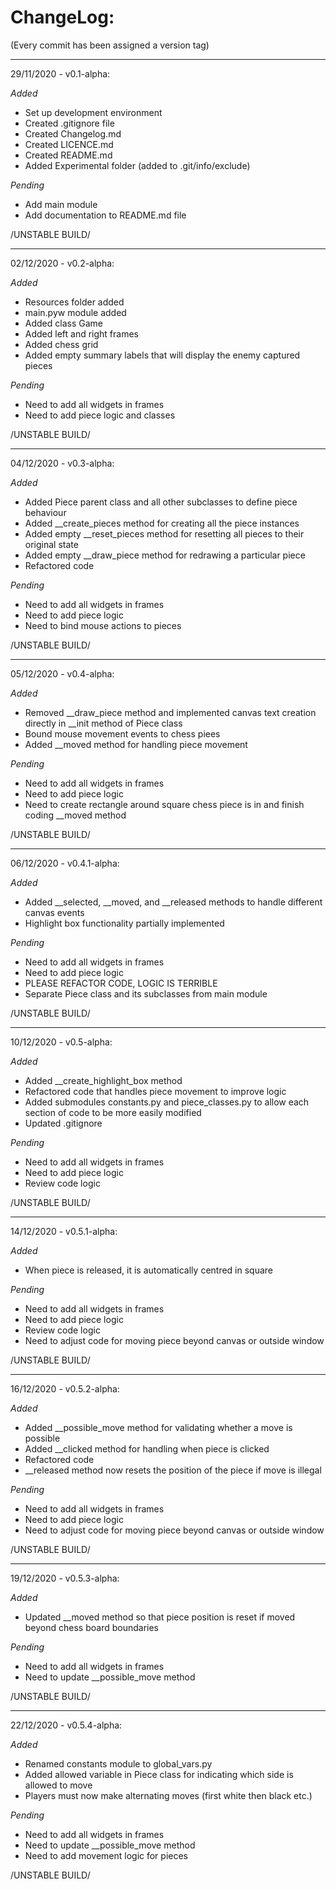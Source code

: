 ChangeLog:
===

(Every commit has been assigned a version tag)

***

29/11/2020 - v0.1-alpha:

*Added*

+ Set up development environment
+ Created .gitignore file
+ Created Changelog.md
+ Created LICENCE.md
+ Created README.md
+ Added Experimental folder (added to .git/info/exclude)

*Pending*

- Add main module
- Add documentation to README.md file 

/UNSTABLE BUILD/

***

02/12/2020 - v0.2-alpha:

*Added*

+ Resources folder added
+ main.pyw module added 
+ Added class Game
+ Added left and right frames
+ Added chess grid
+ Added empty summary labels that will display the enemy captured pieces

*Pending*

- Need to add all widgets in frames
- Need to add piece logic and classes

/UNSTABLE BUILD/

***

04/12/2020 - v0.3-alpha:

*Added*

+ Added Piece parent class and all other subclasses to define piece behaviour
+ Added __create_pieces method for creating all the piece instances
+ Added empty __reset_pieces method for resetting all pieces to their original state
+ Added empty __draw_piece method for redrawing a particular piece 
+ Refactored code

*Pending*

- Need to add all widgets in frames
- Need to add piece logic
- Need to bind mouse actions to pieces

/UNSTABLE BUILD/

***

05/12/2020 - v0.4-alpha:

*Added*

+ Removed __draw_piece method and implemented canvas text creation directly in __init method of Piece class
+ Bound mouse movement events to chess piees
+ Added __moved method for handling piece movement

*Pending*

- Need to add all widgets in frames
- Need to add piece logic
- Need to create rectangle around square chess piece is in and finish coding __moved method

/UNSTABLE BUILD/

***

06/12/2020 - v0.4.1-alpha:

*Added*

+ Added __selected, __moved, and __released methods to handle different canvas events
+ Highlight box functionality partially implemented

*Pending*

- Need to add all widgets in frames
- Need to add piece logic
- PLEASE REFACTOR CODE, LOGIC IS TERRIBLE
- Separate Piece class and its subclasses from main module

/UNSTABLE BUILD/

***

10/12/2020 - v0.5-alpha:

*Added*

+ Added __create_highlight_box method
+ Refactored code that handles piece movement to improve logic
+ Added submodules constants.py and piece_classes.py to allow each section of code to be more easily modified
+ Updated .gitignore

*Pending*

- Need to add all widgets in frames
- Need to add piece logic
- Review code logic

/UNSTABLE BUILD/

***

14/12/2020 - v0.5.1-alpha:

*Added*

+ When piece is released, it is automatically centred in square

*Pending*

- Need to add all widgets in frames
- Need to add piece logic
- Review code logic
- Need to adjust code for moving piece beyond canvas or outside window

/UNSTABLE BUILD/

***

16/12/2020 - v0.5.2-alpha:

*Added*

+ Added __possible_move method for validating whether a move is possible
+ Added __clicked method for handling when piece is clicked
+ Refactored code
+ __released method now resets the position of the piece if move is illegal

*Pending*

- Need to add all widgets in frames
- Need to add piece logic
- Need to adjust code for moving piece beyond canvas or outside window

/UNSTABLE BUILD/

***

19/12/2020 - v0.5.3-alpha:

*Added*

+ Updated __moved method so that piece position is reset if moved beyond chess board boundaries

*Pending*

- Need to add all widgets in frames
- Need to update __possible_move method

/UNSTABLE BUILD/

***

22/12/2020 - v0.5.4-alpha:

*Added*

+ Renamed constants module to global_vars.py
+ Added allowed variable in Piece class for indicating which side is allowed to move
+ Players must now make alternating moves (first white then black etc.)

*Pending*

- Need to add all widgets in frames
- Need to update __possible_move method
- Need to add movement logic for pieces

/UNSTABLE BUILD/